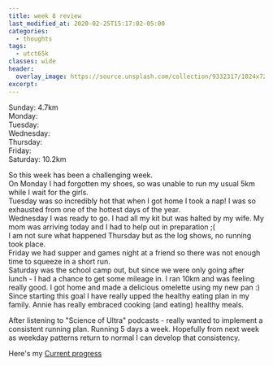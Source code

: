 ```yaml
---
title: week 8 review
last_modified_at: 2020-02-25T15:17:02-05:00
categories:
  - thoughts
tags:
  - utct65k
classes: wide
header:
  overlay_image: https://source.unsplash.com/collection/9332317/1024x720
excerpt:
---
```

Sunday: 4.7km<br>
Monday:<br>
Tuesday: <br>
Wednesday: <br>
Thursday: <br>
Friday: <br>
Saturday: 10.2km<br>

So this week has been a challenging week.  
On Monday I had forgotten my shoes, so was unable to run my usual 5km while I wait for the girls.  
Tuesday was so incredibly hot that when I got home I took a nap! I was so exhausted from one of the hottest days of the year.  
Wednesday I was ready to go. I had all my kit but was halted by my wife. My mom was arriving today and I had to help out in preparation ;(  
I am not sure what happened Thursday but as the log shows, no running took place.  
Friday we had supper and games night at a friend so there was not enough time to squeeze in a short run.  
Saturday was the school camp out, but since we were only going after lunch - I had a chance to get some mileage in. I ran 10km and was feeling really good. I got home and made a delicious omelette using my new pan :) Since starting this goal I have really upped the healthy eating plan in my family. Annie has really embraced cooking (and eating) healthy meals.

After listening to "Science of Ultra" podcasts - really wanted to implement a consistent running plan. Running 5 days a week. Hopefully from next week as weekday patterns return to normal I can develop that consistency.


Here's my [Current progress](https://docs.google.com/spreadsheets/d/1H0mhu07J8WtfGKEOs-UWe3nkA82EiA9dPQcAg_J0RnI/edit?usp=sharing)  
